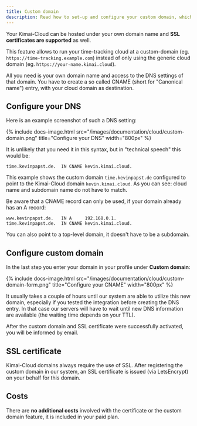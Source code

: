 ```yaml
---
title: Custom domain
description: Read how to set-up and configure your custom domain, which comes with your paid cloud account.
---
```

 
Your Kimai-Cloud can be hosted under your own domain name and **SSL certificates are supported** as well.

This feature allows to run your time-tracking cloud at a custom-domain (eg. `https://time-tracking.example.com`) instead of only using the generic cloud domain (eg. `https://your-name.kimai.cloud`).

All you need is your own domain name and access to the DNS settings of that domain.
You have to create a so called CNAME (short for "Canonical name") entry, with your cloud domain as destination.

## Configure your DNS

Here is an example screenshot of such a DNS setting:

{% include docs-image.html src="/images/documentation/cloud/custom-domain.png" title="Configure your DNS" width="800px" %}

It is unlikely that you need it in this syntax, but in "technical speech" this would be:
```
time.kevinpapst.de.  IN CNAME kevin.kimai.cloud.
```

This example shows the custom domain `time.kevinpapst.de` configured to point to the Kimai-Cloud domain `kevin.kimai.cloud`.
As you can see: cloud name and subdomain name do not have to match.

Be aware that a CNAME record can only be used, if your domain already has an A record:
```
www.kevinpapst.de.   IN A     192.168.0.1.
time.kevinpapst.de.  IN CNAME kevin.kimai.cloud.
```

You can also point to a top-level domain, it doesn't have to be a subdomain.

## Configure custom domain

In the last step you enter your domain in your profile under **Custom domain**:

{% include docs-image.html src="/images/documentation/cloud/custom-domain-form.png" title="Configure your CNAME" width="800px" %}

It usually takes a couple of hours until our system are able to utilize this new domain, especially if you tested the integration before creating the DNS entry.
In that case our servers will have to wait until new DNS information are available (the waiting time depends on your TTL).

After the custom domain and SSL certificate were successfully activated, you will be informed by email.

## SSL certificate

Kimai-Cloud domains always require the use of SSL.
After registering the custom domain in our system, an SSL certificate is issued (via LetsEncrypt) on your behalf for this domain.

## Costs

There are **no additional costs** involved with the certificate or the custom domain feature, it is included in your paid plan.
